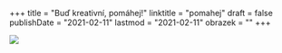 +++
title = "Buď kreativní, pomáhej!"
linktitle = "pomahej"
draft = false
publishDate = "2021-02-11"
lastmod = "2021-02-11"
obrazek = ""
+++

![](assets/2-obrazky/ilustrace/panacci.jpg)
